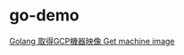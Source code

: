 # go-demo
[Golang 取得GCP機器映像 Get machine image](https://matthung0807.blogspot.com/2024/03/go-get-gcp-compute-machine-image.html)
